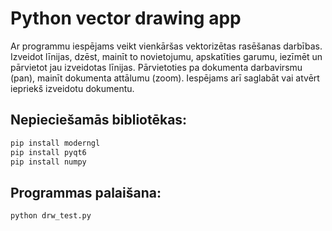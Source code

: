 # Python vector drawing app
Ar programmu iespējams veikt vienkāršas vektorizētas rasēšanas darbības. Izveidot līnijas, dzēst, mainīt to novietojumu, apskatīties garumu, iezīmēt un pārvietot jau izveidotas līnijas. Pārvietoties pa dokumenta darbavirsmu (pan), mainīt dokumenta attālumu (zoom).
Iespējams arī saglabāt vai atvērt iepriekš izveidotu dokumentu.

## Nepieciešamās bibliotēkas:
```sh
pip install moderngl
pip install pyqt6
pip install numpy
```

## Programmas palaišana:
```sh
python drw_test.py
```